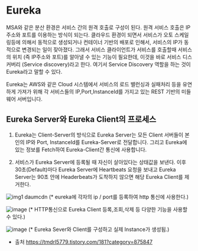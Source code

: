 <h1>Eureka</h1>
MSA와 같은 분산 환경은 서비스 간의 원격 호출로 구성이 된다. 원격 서비스 호출은 IP 주소와 포트를 이용하는 방식이 되는다. 클라우드 환경이 되면서 서비스가 오토 스케일링등에 의해서 동적으로 생성되거나 컨테이너 기반의 배포로 인해서, 서비스의 IP가 동적으로 변경되는 일이 잦아졌다.
그래서 서비스 클라이언트가 서비스를 호출할때 서비스의 위치 (즉 IP주소와 포트)를 알아낼 수 있는 기능이 필요한데, 이것을 바로 서비스 디스커버리 (Service discovery)라고 한다.
여기서 Service Discovery 역할을 하는 것이 Eureka라고 말할 수 있다.

Eureka는 AWS와 같은 Cloud 시스템에서 서비스의 로드 밸런싱과 실패처리 등을 유연하게 가져가 위해 각 서비스들의 IP,Port,InstanceId를 가지고 있는 REST 기반의 미들웨어 서버입니다.

<h2>Eureka Server와 Eureka Client의 프로세스</h2>

1. Eureka는 Client-Server의 방식으로 Eureka Server는 모든 Client 서버들이 본인의 IP와 Port, InstanceId를 Eureka-Server로 전달합니다. 그리고 Eureka에 있는 정보를 Fetch하여 Eureka-Client간 통신에 사용합니다.

2. 서비스가 Eureka Server에 등록될 때 자신이 살아있다는 상태값을 보낸다.
이후 30초(Default)마다 Eureka Server에 Heartbeats 요청을 보내고 Eureka Server는 90초 안에 Headerbeats가 도착하지 않으면 해당 Eureka Client를 제거한다.

![img1 daumcdn](https://user-images.githubusercontent.com/24665763/197341914-63cbbe05-325b-433e-8321-f177bc43463d.png)
(* eureka에 각자의 ip / port를 등록하여 http 통신에 사용한다.)

![image](https://user-images.githubusercontent.com/24665763/197344430-2fc5a040-f7b1-4955-bce5-d1d195386f38.png)
(* HTTP통신으로 Eureka Client 등록,조회,삭제 등 다양한 기능을 사용할 수 있다.)

![image](https://user-images.githubusercontent.com/24665763/197343309-c15d1628-bf72-448c-9dd6-3f29036ef9ea.png)
(* Eureka Sever와 Client를 구성하고 실제 Instance가 생성됨.)
 
 
* 출처
https://tmdrl5779.tistory.com/181?category=875847

